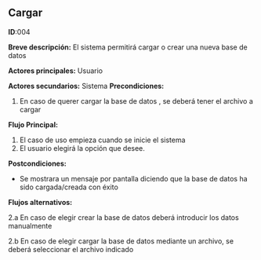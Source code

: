 ## Cargar

**ID**:004

**Breve descripción:** El sistema permitirá cargar o crear una nueva base de datos

**Actores principales:** Usuario

**Actores secundarios:** Sistema
**Precondiciones:**

1. En caso de querer cargar la base de datos , se deberá tener el archivo a cargar

**Flujo Principal:**

1. El caso de uso empieza cuando se inicie el sistema
2. El usuario elegirá la opción que desee.

**Postcondiciones:**

* Se mostrara un mensaje por pantalla diciendo que la base de datos ha sido cargada/creada con éxito


**Flujos alternativos:**

2.a En caso de elegir crear la base de datos deberá introducir los datos manualmente

2.b En caso de elegir cargar la base de datos mediante un archivo, se deberá seleccionar el archivo indicado
